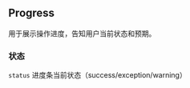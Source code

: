 <div class="demo-header">
<p class="overviewicon">
  <span class="wapi-business-slider"/>
</p>

## Progress

<mobile-uxlink widget-name="Progress"></mobile-uxlink>

用于展示操作进度，告知用户当前状态和预期。
</div>

### 状态

`status` 进度条当前状态（success/exception/warning）

<mobile-view link="progress/progress-status"></mobile-view>
